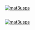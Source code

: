 #

<div style="display: flex; flex-direction: column; align-items: center; justify-content: center">

[![mat3usps](https://github-readme-stats.vercel.app/api?username=mat3usps&theme=dark)](https://github.com/mat3usps/)

[![mat3usps](https://github-readme-stats.vercel.app/api/top-langs/?username=mat3usps&hide=html&layout=compact&theme=dark)](https://github.com/mat3usps/) 
</div>


